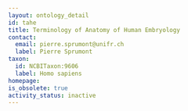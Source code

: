```yaml
---
layout: ontology_detail
id: tahe
title: Terminology of Anatomy of Human Embryology
contact:
  email: pierre.sprumont@unifr.ch
  label: Pierre Sprumont
taxon:
  id: NCBITaxon:9606
  label: Homo sapiens
homepage:
is_obsolete: true
activity_status: inactive
---
```

